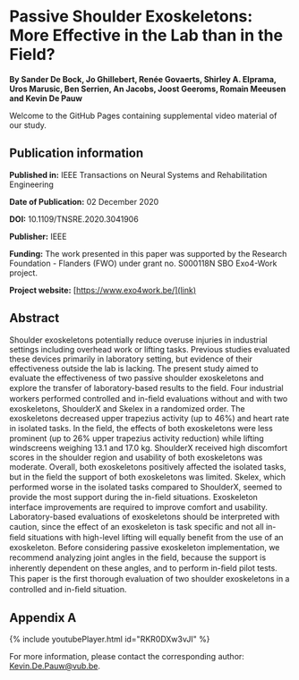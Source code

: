 
# Passive Shoulder Exoskeletons: More Effective in the Lab than in the Field?
**By Sander De Bock, Jo Ghillebert, Renée Govaerts, Shirley A. Elprama, Uros Marusic, Ben Serrien, An Jacobs, Joost Geeroms, Romain Meeusen and Kevin De Pauw**

Welcome to the GitHub Pages containing supplemental video material of our study.

## Publication information
**Published in:** IEEE Transactions on Neural Systems and Rehabilitation Engineering

**Date of Publication:** 02 December 2020 

**DOI:** 10.1109/TNSRE.2020.3041906

**Publisher:** IEEE

**Funding:** The work presented in this paper was supported by the Research Foundation - Flanders (FWO) under grant no. S000118N SBO Exo4-Work project.

**Project website:** [https://www.exo4work.be/](link)


## Abstract
Shoulder exoskeletons potentially reduce overuse injuries in industrial settings including overhead work or lifting tasks. Previous studies evaluated these devices primarily in
laboratory setting, but evidence of their effectiveness outside the lab is lacking. The present study aimed to evaluate the effectiveness of two passive shoulder exoskeletons and explore the transfer of laboratory-based results to the ﬁeld. Four industrial workers performed controlled and in-ﬁeld evaluations without and with two exoskeletons, ShoulderX and Skelex in a randomized order. The exoskeletons decreased upper trapezius activity (up to 46%) and heart rate in isolated tasks. In the ﬁeld, the effects of both exoskeletons were less prominent (up to 26% upper trapezius activity reduction) while lifting windscreens weighing 13.1 and 17.0 kg. ShoulderX received high discomfort scores in the shoulder region and usability of both exoskeletons was moderate. Overall, both exoskeletons positively affected the isolated tasks, but in the ﬁeld the support of both exoskeletons was limited. Skelex, which performed worse in the isolated tasks compared to ShoulderX, seemed to provide the most support during the in-ﬁeld situations. Exoskeleton interface improvements are required to improve comfort and usability. Laboratory-based evaluations of exoskeletons should be interpreted with caution, since the effect of an exoskeleton is task speciﬁc and not all in-ﬁeld situations with high-level lifting will equally beneﬁt from the use of an exoskeleton. Before considering passive exoskeleton implementation, we recommend analyzing joint angles in the ﬁeld, because the support is inherently dependent on these angles, and to perform in-ﬁeld pilot tests. This paper is the ﬁrst thorough evaluation of two shoulder exoskeletons in a controlled and in-ﬁeld situation. 

## Appendix A
{% include youtubePlayer.html id="RKR0DXw3vJI" %}

For more information, please contact the corresponding author: Kevin.De.Pauw@vub.be.
